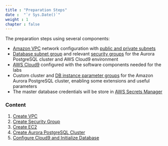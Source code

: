 ```yaml
---
title : "Preparation Steps"
date :  "`r Sys.Date()`" 
weight : 1 
chapter : false
---
```


The preparation steps using several components:
- [Amazon VPC](https://000003.awsstudygroup.com/1-introduce/)  network configuration with [public and private subnets](https://000003.awsstudygroup.com/1-introduce/1.1-subnets/)
- [Database subnet group](https://docs.aws.amazon.com/AmazonRDS/latest/UserGuide/USER_VPC.WorkingWithRDSInstanceinaVPC.html#USER_VPC.Subnets)  and relevant [security groups](https://000003.awsstudygroup.com/2-firewallinvpc/)  for the Aurora PostgreSQL cluster and AWS Cloud9 environment
- [AWS Cloud9](https://000049.awsstudygroup.com/)  configured with the software components needed for the labs
- Custom cluster and [DB instance parameter groups](https://docs.aws.amazon.com/AmazonRDS/latest/UserGuide/USER_WorkingWithParamGroups.html)  for the Amazon Aurora PostgreSQL cluster, enabling some extensions and useful parameters
- The master database credentials will be store in [AWS Secrets Manager](https://000096.awsstudygroup.com/vi)


### Content
 1. [Create VPC](1-createvpc/)
 2. [Create Security Group](2-createsg/)
 3. [Create EC2](3-createec2/)
 4. [Create Aurora PostgreSQL Cluster](4-Createaupg/)
 5. [Configure Cloud9 and Initialize Database](5-configurecloud9andinitializedatabase/)

